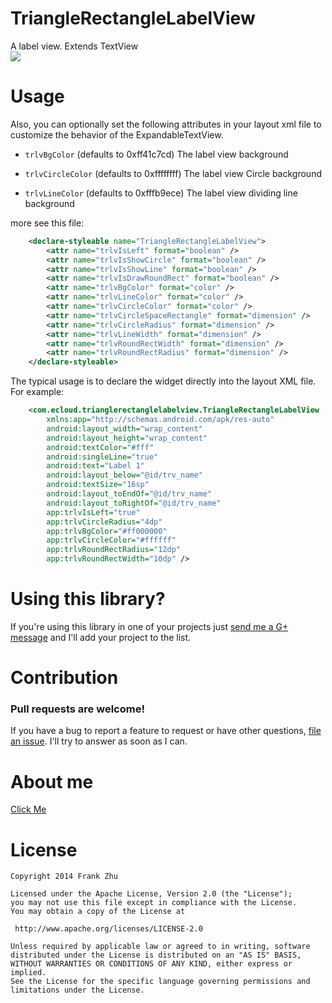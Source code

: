 TriangleRectangleLabelView
==========================

A label view. Extends TextView
<br>
![](https://raw.githubusercontent.com/Frank-Zhu/TriangleRectangleLabelView/master/art/art.png)

Usage
============
Also, you can optionally set the following attributes in your layout xml file to customize the behavior
of the ExpandableTextView.

 * `trlvBgColor` (defaults to 0xff41c7cd)
 The label view background

 * `trlvCircleColor` (defaults to 0xffffffff)
 The label view Circle background

 * `trlvLineColor` (defaults to 0xfffb9ece)
 The label view dividing line background

 more see this file:
```xml
	<declare-styleable name="TriangleRectangleLabelView">
        <attr name="trlvIsLeft" format="boolean" />
        <attr name="trlvIsShowCircle" format="boolean" />
        <attr name="trlvIsShowLine" format="boolean" />
        <attr name="trlvIsDrawRoundRect" format="boolean" />
        <attr name="trlvBgColor" format="color" />
        <attr name="trlvLineColor" format="color" />
        <attr name="trlvCircleColor" format="color" />
        <attr name="trlvCircleSpaceRectangle" format="dimension" />
        <attr name="trlvCircleRadius" format="dimension" />
        <attr name="trlvLineWidth" format="dimension" />
        <attr name="trlvRoundRectWidth" format="dimension" />
        <attr name="trlvRoundRectRadius" format="dimension" />
    </declare-styleable>
```

The typical usage is to declare the widget directly into the layout XML file. For example:
```xml
	<com.ecloud.trianglerectanglelabelview.TriangleRectangleLabelView
        xmlns:app="http://schemas.android.com/apk/res-auto"
        android:layout_width="wrap_content"
        android:layout_height="wrap_content"
        android:textColor="#fff"
        android:singleLine="true"
        android:text="Label 1"
        android:layout_below="@id/trv_name"
        android:textSize="16sp"
        android:layout_toEndOf="@id/trv_name"
        android:layout_toRightOf="@id/trv_name"
        app:trlvIsLeft="true"
        app:trlvCircleRadius="4dp"
        app:trlvBgColor="#ff000000"
        app:trlvCircleColor="#ffffff"
        app:trlvRoundRectRadius="12dp"
        app:trlvRoundRectWidth="10dp" />
```


Using this library?
============
If you're using this library in one of your projects just [send me a G+ message](https://plus.google.com/u/0/108962319538026346008/posts/p/pub) and I'll add your project to the list.

Contribution
============
### Pull requests are welcome!

If you have a bug to report a feature to request or have other questions, [file an issue](https://github.com/Frank-Zhu/PullZoomView/issues). I'll try to answer as soon as I can.

About me
============
[Click Me](http://frank-zhu.github.io/about.html)

License
============

    Copyright 2014 Frank Zhu

	Licensed under the Apache License, Version 2.0 (the "License");
	you may not use this file except in compliance with the License.
	You may obtain a copy of the License at

     http://www.apache.org/licenses/LICENSE-2.0

	Unless required by applicable law or agreed to in writing, software
	distributed under the License is distributed on an "AS IS" BASIS,
	WITHOUT WARRANTIES OR CONDITIONS OF ANY KIND, either express or implied.
	See the License for the specific language governing permissions and
	limitations under the License.

